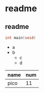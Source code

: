 # readme

## readme

```c++
int main(void)
```

- a
- b
  - c
  - d

| name | num  |
| ---- | ---- |
| pico | 11   |







